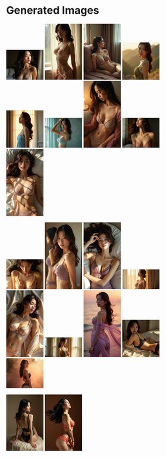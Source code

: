 # Generated Images



<img src="2025_08_05_01.webp" width="100"/> <img src="2025_08_05_02.webp" width="100"/> <img src="2025_08_05_03.webp" width="100"/> <img src="2025_08_05_04.webp" width="100"/> <img src="2025_08_05_05.webp" width="100"/> <img src="2025_08_05_06.webp" width="100"/> <img src="2025_08_05_07.webp" width="100"/> <img src="2025_08_05_08.webp" width="100"/> <img src="2025_08_05_09.webp" width="100"/>

<img src="2025_08_05_10.webp" width="100"/> <img src="2025_08_05_11.webp" width="100"/> <img src="2025_08_05_12.webp" width="100"/> <img src="2025_08_05_13.webp" width="100"/> <img src="2025_08_05_14.webp" width="100"/> <img src="2025_08_05_15.webp" width="100"/> <img src="2025_08_05_16.webp" width="100"/> <img src="2025_08_05_17.webp" width="100"/> <img src="2025_08_05_18.webp" width="100"/>

<img src="2025_08_05_19.webp" width="100"/> <img src="2025_08_05_20.webp" width="100"/>